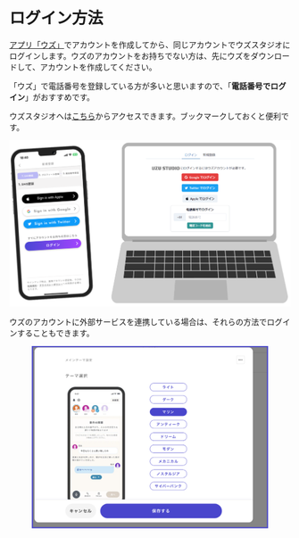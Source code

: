 # ログイン方法



[アプリ「ウズ」](https://uzu.one/app/dl)でアカウントを作成してから、同じアカウントでウズスタジオにログインします。ウズのアカウントをお持ちでない方は、先にウズをダウンロードして、アカウントを作成してください。

「ウズ」で電話番号を登録している方が多いと思いますので、「**電話番号でログイン**」がおすすめです。



ウズスタジオへは[こちら](https://studio.uzu-app.com/)からアクセスできます。ブックマークしておくと便利です。

![](../images/overview1.png)



ウズのアカウントに外部サービスを連携している場合は、それらの方法でログインすることもできます。

<figure><img src="../.gitbook/assets/image (1) (1) (1) (1) (1) (1) (1) (1) (1) (1) (1) (1) (1) (1) (1) (1) (1).png" alt=""><figcaption></figcaption></figure>

